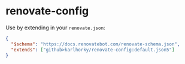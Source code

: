 # renovate-config

Use by extending in your `renovate.json`:

```json
{
  "$schema": "https://docs.renovatebot.com/renovate-schema.json",
  "extends": ["github>karlhorky/renovate-config:default.json5"]
}
```
